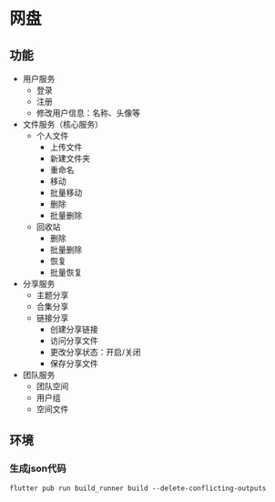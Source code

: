 # 网盘

## 功能

- 用户服务
    - 登录
    - 注册
    - 修改用户信息：名称、头像等
- 文件服务（核心服务）
    - 个人文件
        - 上传文件
        - 新建文件夹
        - 重命名
        - 移动
        - 批量移动
        - 删除
        - 批量删除
    - 回收站
        - 删除
        - 批量删除
        - 恢复
        - 批量恢复
- 分享服务
    - 主题分享
    - 合集分享
    - 链接分享
        - 创建分享链接
        - 访问分享文件
        - 更改分享状态：开启/关闭
        - 保存分享文件
- 团队服务
    - 团队空间
    - 用户组
    - 空间文件

## 环境

### 生成json代码

```shell
flutter pub run build_runner build --delete-conflicting-outputs
```